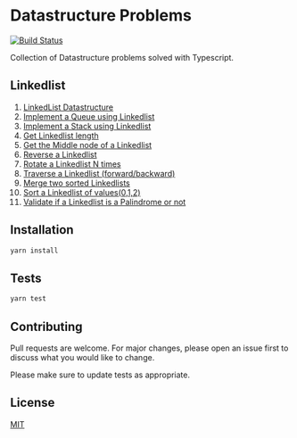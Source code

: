# Datastructure Problems

[![Build Status](https://travis-ci.org/prabhuignoto/linkedlist-problems-ts.svg?branch=master)](https://travis-ci.org/prabhuignoto/linkedlist-problems-ts)

Collection of Datastructure problems solved with Typescript.

## Linkedlist

1. [LinkedList Datastructure](./src/problems/Linkedlist/LinkedList)
2. [Implement a Queue using Linkedlist](./src/problems/Linkedlist/Queue)
3. [Implement a Stack using Linkedlist](./src/problems/Linkedlist/Stack)
4. [Get Linkedlist length](./src/problems/Linkedlist/GetLength)
5. [Get the Middle node of a Linkedlist](./src/problems/Linkedlist/GetMiddle)
6. [Reverse a Linkedlist](./src/problems/Linkedlist/Reverse)
7. [Rotate a Linkedlist N times](./src/problems/Linkedlist/Rotate)
8. [Traverse a Linkedlist (forward/backward)](./src/problems/Linkedlist/Traverse)
9. [Merge two sorted Linkedlists](./src/problems/Linkedlist/MergeSortedList)
10. [Sort a Linkedlist of values(0,1,2)](./src/problems/Linkedlist/Sort012)
11. [Validate if a Linkedlist is a Palindrome or not](./src/problems/Linkedlist/IsPalindrome)

## Installation

```bash
yarn install
```

## Tests

```bash
yarn test
```

## Contributing

Pull requests are welcome. For major changes, please open an issue first to discuss what you would like to change.

Please make sure to update tests as appropriate.

## License

[MIT](https://choosealicense.com/licenses/mit/)